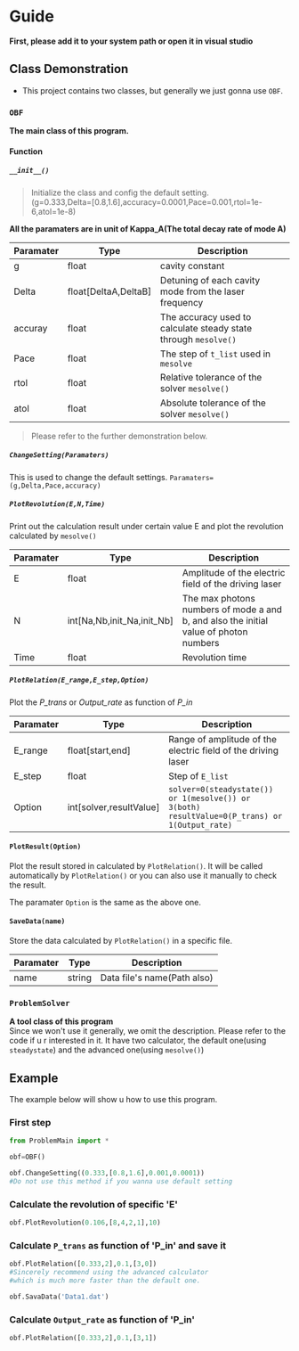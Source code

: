 # Guide
**First, please add it to your system path or open it in visual studio**  
## Class Demonstration
* This project contains two classes, but generally we just gonna use `OBF`.
### `OBF`
**The main class of this program.**
#### Function
##### `__init__()`
>Initialize the class and config the default setting.  
>(g=0.333,Delta=[0.8,1.6],accuracy=0.0001,Pace=0.001,rtol=1e-6,atol=1e-8)  

**All the paramaters are in unit of Kappa_A(The total decay rate of mode A)**  

|Paramater|Type|Description|
|----|----|----|
|g|float|cavity constant|
|Delta|float[DeltaA,DeltaB]|Detuning of each cavity mode from the laser frequency|
|accuray|float|The accuracy used to calculate steady state through `mesolve()`|
|Pace|float|The step of `t_list` used in `mesolve`|
|rtol|float|Relative tolerance of the solver `mesolve()` |
|atol|float|Absolute tolerance of the solver `mesolve()`|
>Please refer to the further demonstration below.
##### `ChangeSetting(Paramaters)`
This is used to change the default settings.
`Paramaters=(g,Delta,Pace,accuracy)`
##### `PlotRevolution(E,N,Time)`
Print out the calculation result under certain value E and plot the revolution calculated by `mesolve()`

|Paramater|Type|Description|
|----|----|----|
|E|float|Amplitude of the electric field of the driving laser|
|N|int[Na,Nb,init_Na,init_Nb]|The max photons numbers of mode a and b, and also the initial value of photon numbers|
|Time|float|Revolution time|

##### `PlotRelation(E_range,E_step,Option)`
Plot the *P_trans* or *Output_rate* as function of *P_in*

|Paramater|Type|Description|
|----|----|----|
|E_range|float[start,end]|Range of amplitude of the electric field of the driving laser|
|E_step|float|Step of `E_list`|
|Option|int[solver,resultValue]|`solver=0(steadystate()) or 1(mesolve()) or 3(both)` `resultValue=0(P_trans) or 1(Output_rate)`|

#### `PlotResult(Option)`
Plot the result stored in calculated by `PlotRelation()`. It will be called automatically by `PlotRelation()` or you can also use it manually to check the result.

The paramater `Option` is the same as the above one.

#### `SaveData(name)`
Store the data calculated by `PlotRelation()` in a specific file.

|Paramater|Type|Description|
|----|----|----|
|name|string|Data file's name(Path also)|

### `ProblemSolver`
**A tool class of this program**  
Since we won't use it generally, we omit the description. Please refer to the code if u r interested in it.
It have two calculator, the default one(using `steadystate`) and the advanced one(using `mesolve()`)    

## Example
The example below will show u how to use this program.

### First step
``` python
from ProblemMain import *
```
``` python
obf=OBF()
```
``` python
obf.ChangeSetting((0.333,[0.8,1.6],0.001,0.0001))
#Do not use this method if you wanna use default setting
```
### Calculate the revolution of specific 'E'
``` python
obf.PlotRevolution(0.106,[8,4,2,1],10)
```
### Calculate `P_trans` as function of 'P_in' and save it
``` python
obf.PlotRelation([0.333,2],0.1,[3,0])
#Sincerely recommend using the advanced calculator 
#which is much more faster than the default one.
```
``` python
obf.SavaData('Data1.dat')
```
### Calculate `Output_rate` as function of 'P_in'
``` python
obf.PlotRelation([0.333,2],0.1,[3,1])
```


